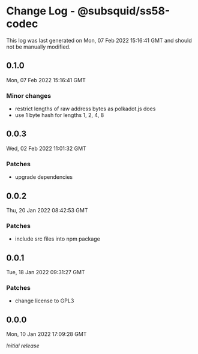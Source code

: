# Change Log - @subsquid/ss58-codec

This log was last generated on Mon, 07 Feb 2022 15:16:41 GMT and should not be manually modified.

## 0.1.0
Mon, 07 Feb 2022 15:16:41 GMT

### Minor changes

- restrict lengths of raw address bytes as polkadot.js does
- use 1 byte hash for lengths 1, 2, 4, 8

## 0.0.3
Wed, 02 Feb 2022 11:01:32 GMT

### Patches

- upgrade dependencies

## 0.0.2
Thu, 20 Jan 2022 08:42:53 GMT

### Patches

- include src files into npm package

## 0.0.1
Tue, 18 Jan 2022 09:31:27 GMT

### Patches

- change license to GPL3

## 0.0.0
Mon, 10 Jan 2022 17:09:28 GMT

_Initial release_

